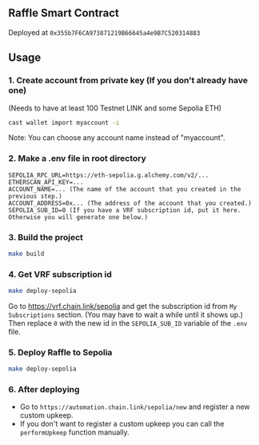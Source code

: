 ## Raffle Smart Contract
Deployed at `0x355b7F6CA973871219B66645a4e9B7C520314883`

## Usage

### 1. Create account from private key (If you don't already have one)
(Needs to have at least 100 Testnet LINK and some Sepolia ETH)
```bash
cast wallet import myaccount -i
```
Note: You can choose any account name instead of "myaccount".
### 2. Make a .env file in root directory
```
SEPOLIA_RPC_URL=https://eth-sepolia.g.alchemy.com/v2/...
ETHERSCAN_API_KEY=...
ACCOUNT_NAME=... (The name of the account that you created in the previous step.)
ACCOUNT_ADDRESS=0x... (The address of the account that you created.)
SEPOLIA_SUB_ID=0 (If you have a VRF subscription id, put it here. Otherwise you will generate one below.)
```
### 3. Build the project
```bash
make build
```
### 4. Get VRF subscription id
```bash
make deploy-sepolia
```
Go to https://vrf.chain.link/sepolia and get the subscription id from `My Subscriptions` section. (You may have to wait a while until it shows up.)  
Then replace `0` with the new id in the `SEPOLIA_SUB_ID` variable of the `.env` file.
### 5. Deploy Raffle to Sepolia
```bash
make deploy-sepolia
```
### 6. After deploying
- Go to `https://automation.chain.link/sepolia/new` and register a new custom upkeep.  
- If you don't want to register a custom upkeep you can call the `performUpkeep` function manually.